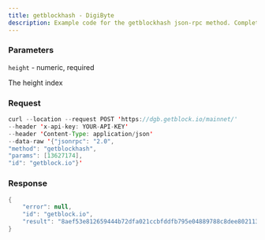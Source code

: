 ```yaml
---
title: getblockhash - DigiByte
description: Example code for the getblockhash json-rpc method. Сomplete guide on how to use getblockhash json-rpc in GetBlock.io Web3 documentation.
---
```


### Parameters


`height` - numeric, required

The height index

### Request

``` java
curl --location --request POST 'https://dgb.getblock.io/mainnet/' 
--header 'x-api-key: YOUR-API-KEY' 
--header 'Content-Type: application/json' 
--data-raw '{"jsonrpc": "2.0",
"method": "getblockhash",
"params": [13627174],
"id": "getblock.io"}'
```

###  Response

``` java
{
    "error": null,
    "id": "getblock.io",
    "result": "8aef53e812659444b72dfa021ccbfddfb795e04889788c8dee802113e186acf3"
}
```

